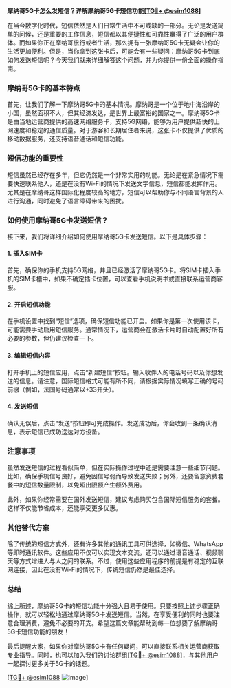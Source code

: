 **摩纳哥5G卡怎么发短信？详解摩纳哥5G卡短信功能[[TG💪+ @esim1088](https://t.me/s/esim1088)]**

在当今数字化时代，短信依然是人们日常生活中不可或缺的一部分。无论是发送简单的问候，还是重要的工作信息，短信都以其便捷性和可靠性赢得了广泛的用户群体。而如果你正在摩纳哥旅行或者生活，那么拥有一张摩纳哥5G卡无疑会让你的生活更加便利。但是，当你拿到这张卡后，可能会有一些疑问：摩纳哥5G卡到底如何发送短信呢？今天我们就来详细解答这个问题，并为你提供一份全面的操作指南。

### 摩纳哥5G卡的基本特点

首先，让我们了解一下摩纳哥5G卡的基本情况。摩纳哥是一个位于地中海沿岸的小国，虽然面积不大，但其经济发达，是世界上最富裕的国家之一。摩纳哥5G卡是由当地运营商提供的高速网络服务卡，支持5G网络，能够为用户提供超快的上网速度和稳定的通信质量。对于游客和长期居住者来说，这张卡不仅提供了优质的移动数据服务，还支持语音通话和短信功能。

### 短信功能的重要性

短信虽然已经存在多年，但它仍然是一个非常实用的功能。无论是在紧急情况下需要快速联系他人，还是在没有Wi-Fi的情况下发送文字信息，短信都能发挥作用。尤其是在摩纳哥这样国际化程度较高的地方，短信可以帮助你与不同语言背景的人进行沟通，同时避免了语言障碍带来的困扰。

### 如何使用摩纳哥5G卡发送短信？

接下来，我们将详细介绍如何使用摩纳哥5G卡发送短信。以下是具体步骤：

#### 1. 插入SIM卡

首先，确保你的手机支持5G网络，并且已经激活了摩纳哥5G卡。将SIM卡插入手机的SIM卡槽中，如果不确定插卡位置，可以查看手机说明书或直接联系运营商客服。

#### 2. 开启短信功能

在手机设置中找到“短信”选项，确保短信功能已开启。如果你是第一次使用该卡，可能需要手动启用短信服务。通常情况下，运营商会在激活卡片时自动配置好所有必要的参数，但仍建议检查一下。

#### 3. 编辑短信内容

打开手机上的短信应用，点击“新建短信”按钮。输入收件人的电话号码以及你想发送的信息。请注意，国际短信格式可能有所不同，请根据实际情况填写正确的号码前缀（例如，法国号码通常以+33开头）。

#### 4. 发送短信

确认无误后，点击“发送”按钮即可完成操作。发送成功后，你会收到一条确认消息，表示短信已成功送达对方设备。

### 注意事项

虽然发送短信的过程看似简单，但在实际操作过程中还是需要注意一些细节问题。比如，确保手机信号良好，避免因信号弱而导致发送失败；另外，还要留意资费套餐中的短信数量限制，以免超出限额产生额外费用。

此外，如果你经常需要在国外发送短信，建议考虑购买包含国际短信服务的套餐。这样不仅能节省成本，还能享受更多优惠。

### 其他替代方案

除了传统的短信方式外，还有许多其他的通讯工具可供选择，如微信、WhatsApp等即时通讯软件。这些应用不仅可以实现文本交流，还可以通过语音通话、视频聊天等方式增进人与人之间的联系。不过，使用这些应用程序的前提是有稳定的互联网连接，因此在没有Wi-Fi的情况下，传统短信仍然是最佳选择。

### 总结

综上所述，摩纳哥5G卡的短信功能十分强大且易于使用。只要按照上述步骤正确操作，就可以轻松地通过摩纳哥5G卡发送短信。当然，在享受便利的同时也要注意合理消费，避免不必要的开支。希望这篇文章能帮助到每一位想要了解摩纳哥5G卡短信功能的朋友！

最后提醒大家，如果你对摩纳哥5G卡有任何疑问，可以直接联系相关运营商获取专业指导。同时，也可以加入我们的讨论群组[[TG💪+ @esim1088](https://t.me/s/esim1088)]，与其他用户一起探讨更多关于5G卡的话题。

[[TG💪+ @esim1088](https://t.me/s/esim1088) ![Image](https://i.postimg.cc/4NQfJmqS/Snipaste-2025-05-13-00-14-12.png)]